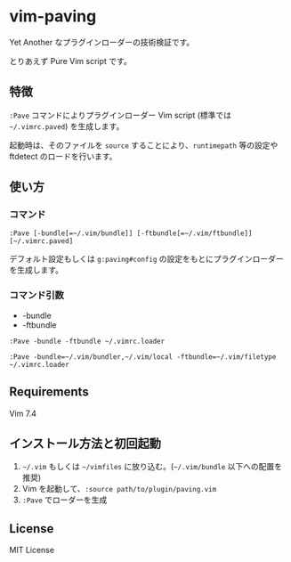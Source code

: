 vim-paving
==========

Yet Another なプラグインローダーの技術検証です。

とりあえず Pure Vim script です。

特徴
----

`:Pave` コマンドによりプラグインローダー Vim script (標準では `~/.vimrc.paved`) を生成します。

起動時は、そのファイルを `source` することにより、`runtimepath` 等の設定や ftdetect のロードを行います。

使い方
-----

### コマンド

```vim
:Pave [-bundle[=~/.vim/bundle]] [-ftbundle[=~/.vim/ftbundle]] [~/.vimrc.paved]
```

デフォルト設定もしくは `g:paving#config` の設定をもとにプラグインローダーを生成します。

### コマンド引数

- -bundle
- -ftbundle

```vim
:Pave -bundle -ftbundle ~/.vimrc.loader
```

```vim
:Pave -bundle=~/.vim/bundler,~/.vim/local -ftbundle=~/.vim/filetype ~/.vimrc.loader
```

Requirements
------------

Vim 7.4

インストール方法と初回起動
------------

1. `~/.vim` もしくは `~/vimfiles` に放り込む。(`~/.vim/bundle` 以下への配置を推奨)
2. Vim を起動して、`:source path/to/plugin/paving.vim`
3. `:Pave` でローダーを生成

License
-------

MIT License
